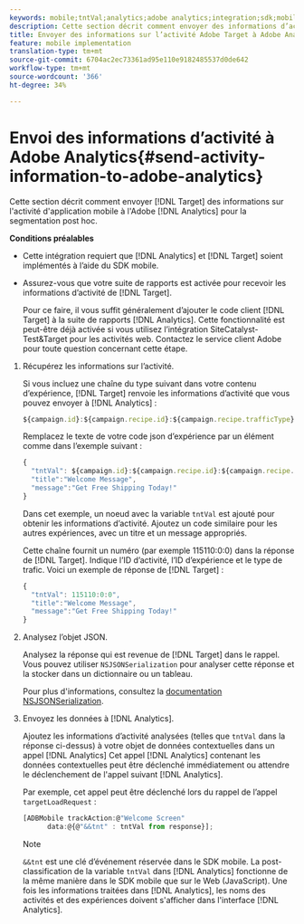 ```yaml
---
keywords: mobile;tntVal;analytics;adobe analytics;integration;sdk;mobile sdk;
description: Cette section décrit comment envoyer des informations d’activité d’application mobile Adobe Target à Adobe Analytics pour la segmentation postAhoc.
title: Envoyer des informations sur l’activité Adobe Target à Adobe Analytics
feature: mobile implementation
translation-type: tm+mt
source-git-commit: 6704ac2ec73361ad95e110e9182485537d0de642
workflow-type: tm+mt
source-wordcount: '366'
ht-degree: 34%

---
```



# Envoi des informations d’activité à Adobe Analytics{#send-activity-information-to-adobe-analytics}

Cette section décrit comment envoyer [!DNL Target] des informations sur l&#39;activité d&#39;application mobile à l&#39;Adobe [!DNL Analytics] pour la segmentation post hoc.

**Conditions préalables**

* Cette intégration requiert que [!DNL Analytics] et [!DNL Target] soient implémentés à l’aide du SDK mobile.
* Assurez-vous que votre suite de rapports est activée pour recevoir les informations d’activité de [!DNL Target].

   Pour ce faire, il vous suffit généralement d’ajouter le code client [!DNL Target] à la suite de rapports [!DNL Analytics]. Cette fonctionnalité est peut-être déjà activée si vous utilisez l’intégration SiteCatalyst-Test&amp;Target pour les activités web. Contactez le service client Adobe pour toute question concernant cette étape.

1. Récupérez les informations sur l’activité.

   Si vous incluez une chaîne du type suivant dans votre contenu d’expérience, [!DNL Target] renvoie les informations d’activité que vous pouvez envoyer à [!DNL Analytics] :

   ```javascript
   ${campaign.id}:${campaign.recipe.id}:${campaign.recipe.trafficType}
   ```

   Remplacez le texte de votre code json d’expérience par un élément comme dans l’exemple suivant :

   ```javascript
   { 
     "tntVal": ${campaign.id}:${campaign.recipe.id}:${campaign.recipe.trafficType}", 
     "title":"Welcome Message", 
     "message":"Get Free Shipping Today!" 
   }
   ```

   Dans cet exemple, un noeud avec la variable `tntVal` est ajouté pour obtenir les informations d’activité. Ajoutez un code similaire pour les autres expériences, avec un titre et un message appropriés.

   Cette chaîne fournit un numéro (par exemple 115110:0:0) dans la réponse de [!DNL Target]. Indique l’ID d’activité, l’ID d’expérience et le type de trafic. Voici un exemple de réponse de [!DNL Target] :

   ```javascript
   { 
     "tntVal": 115110:0:0", 
     "title":"Welcome Message", 
     "message":"Get Free Shipping Today!" 
   }
   ```

1. Analysez l’objet JSON.

   Analysez la réponse qui est revenue de [!DNL Target] dans le rappel. Vous pouvez utiliser `NSJSONSerialization` pour analyser cette réponse et la stocker dans un dictionnaire ou un tableau.

   Pour plus d&#39;informations, consultez la [documentation NSJSONSerialization](https://developer.apple.com/library/ios/documentation/Foundation/Reference/NSJSONSerialization_Class/#//apple_ref/occ/clm/NSJSONSerialization/JSONObjectWithData:options:error).

1. Envoyez les données à [!DNL Analytics].

   Ajoutez les informations d’activité analysées (telles que `tntVal` dans la réponse ci-dessus) à votre objet de données contextuelles dans un appel [!DNL Analytics] Cet appel [!DNL Analytics] contenant les données contextuelles peut être déclenché immédiatement ou attendre le déclenchement de l&#39;appel suivant [!DNL Analytics].

   Par exemple, cet appel peut être déclenché lors du rappel de l’appel `targetLoadRequest` :

   ```javascript
   [ADBMobile trackAction:@"Welcome Screen"  
         data:@{@"&&tnt" : tntVal from response}];
   ```

   >[!NOTE]
   >
   >`&&tnt` est une clé d’événement réservée dans le SDK mobile. La post-classification de la variable `tntVal` dans [!DNL Analytics] fonctionne de la même manière dans le SDK mobile que sur le Web (JavaScript). Une fois les informations traitées dans [!DNL Analytics], les noms des activités et des expériences doivent s&#39;afficher dans l&#39;interface [!DNL Analytics].

